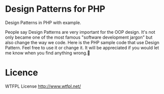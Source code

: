 # Design Patterns for PHP
Design Patterns in PHP with example.

People say Design Patterns are very important for the OOP design. It's not only became one of the most famous "software development jargon" but also change the way we code. 
Here is the PHP sample code that use Design Pattern. Feel free to use it or change it. It will be appreciated if you would let me know when you find anything wrong.🍺

# Licence
WTFPL License http://www.wtfpl.net/